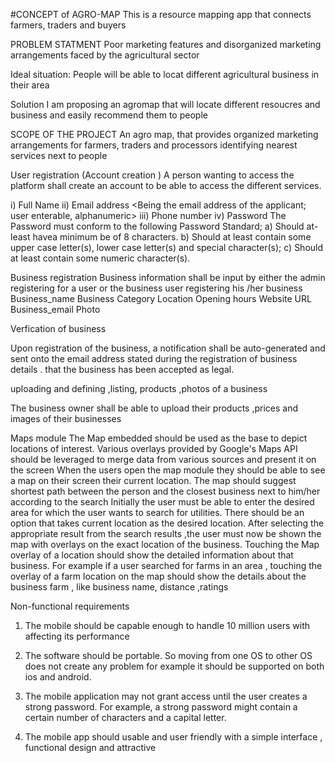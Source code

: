 #CONCEPT of  AGRO-MAP
This is a resource mapping app that connects farmers, traders and buyers


PROBLEM STATMENT
Poor  marketing features  and  disorganized marketing arrangements  faced by the agricultural sector 

Ideal situation: People will be able to locat different  agricultural business in their area 

Solution
I am proposing an agromap that will locate different resoucres and business  and easily recommend them  to people 

SCOPE OF THE PROJECT
An agro map, that provides organized marketing arrangements for farmers, traders and processors identifying nearest   services next to people

User registration	(Account creation	)
	A person wanting to access the platform shall create an account to be able to access the different services.

i)	Full Name <user enterable>
ii)	Email address <Being the email address of the applicant; user enterable, alphanumeric>
iii)	Phone number
iv)	Password
           The Password must conform to the following Password Standard;
                   a)	Should at-least havea minimum be of 8 characters.
                   b)	Should at least contain some upper case letter(s), lower case letter(s) and special character(s);
                   c)	Should at least contain some numeric character(s).




Business registration
Business information shall be input by either the admin registering for a user or the  business user registering his /her business
Business_name
Business Category
Location
Opening hours
Website URL
Business_email
Photo



Verfication of business 

Upon registration of the business, a notification shall be auto-generated and sent onto the email address stated during the registration of business details . that the business has been accepted as legal.

uploading  and defining ,listing, products ,photos of a business

The business owner shall be able to upload their products ,prices and images of their businesses


Maps module
The Map embedded  should be used as the base to depict locations of interest.
Various overlays provided by Google's Maps API should be leveraged to merge data from various sources and present it on the screen
When the users open the map  module  they should be able to see a map on their screen their  current location.
The map should suggest shortest path between the person and the closest business next to him/her according to the search
Initially the user must be able to enter the desired area for which the user wants to search for utilities. There should be an option that takes current location as the desired location.
After selecting the appropriate result from the search results ,the user must now be shown the map with overlays on the exact location of the business. 
Touching the Map overlay of a location should show the detailed information about that business. For example if a user searched for farms in an area , touching the overlay of a farm  location on the map should show the details about the business farm  , like  business name, distance ,ratings


Non-functional requirements
1.	The mobile should be capable enough to handle 10 million users with affecting its performance

2.	The software should be portable. So moving from one OS to other OS does not create any problem for example it should be supported on both ios and android.

3.	The mobile  application may not grant access until the user creates a strong password. For example, a strong password might contain a certain number of characters and a capital letter.

4.	The mobile app  should usable and user friendly with  a simple interface , functional design  and attractive

